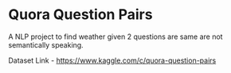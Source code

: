# Quora Question Pairs
A NLP project to find weather given 2 questions are same are not semantically speaking.

Dataset Link - https://www.kaggle.com/c/quora-question-pairs
